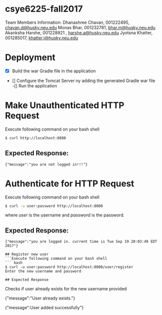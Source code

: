 # csye6225-fall2017
Team Members Information:
Dhanashree Chavan, 001222495, chavan.d@husky.neu.edu
Monas Bhar, 001232781, bhar.m@husky.neu.edu
Akanksha Harshe, 001228921 , harshe.a@husky.neu.edu
Jyotsna Khatter, 001285017, khatter.j@husky.neu.edu

# Deployment
- [x] Build the war Gradle file in the application
- [] Configure the Tomcat Server ny adding the generated Gradle war file
-[] Run the application

# Make Unauthenticated HTTP Request

Execute following command on your bash shell
``` bash
$ curl http://localhost:8080
```

## Expected Response:
```
{"message":"you are not logged in!!!"}
```

# Authenticate for HTTP Request

Execute following command on your bash shell
``` bash
$ curl -u user:password http://localhost:8080
```

where *user* is the username and *password* is the password.

## Expected Response:
 ```
 {"message":"you are logged in. current time is Tue Sep 19 20:03:49 EDT 2017"}

## Register new user
 ```Execute following command on your bash shell
``` bash
$ curl -u user:password http://localhost:8080/user/register
Enter the new username and password

## Expected Response
```
Checks if user already exists for the new username provided

{"message":"User already exists."}

{"message":User added successfully"}




